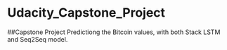 # Udacity_Capstone_Project
##Capstone Project
Predictiong the Bitcoin values, with both Stack LSTM and Seq2Seq model. 

